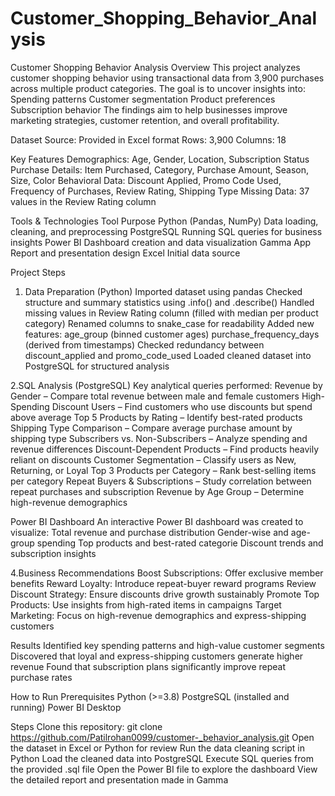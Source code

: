 # Customer_Shopping_Behavior_Analysis
Customer Shopping Behavior Analysis
Overview
This project analyzes customer shopping behavior using transactional data from 3,900 purchases across multiple product categories.
The goal is to uncover insights into:
Spending patterns
Customer segmentation
Product preferences
Subscription behavior
The findings aim to help businesses improve marketing strategies, customer retention, and overall profitability.

Dataset
Source: Provided in Excel format
Rows: 3,900
Columns: 18

Key Features
Demographics: Age, Gender, Location, Subscription Status
Purchase Details: Item Purchased, Category, Purchase Amount, Season, Size, Color
Behavioral Data: Discount Applied, Promo Code Used, Frequency of Purchases, Review Rating, Shipping Type
Missing Data: 37 values in the Review Rating column

Tools & Technologies
Tool	Purpose
Python (Pandas, NumPy)	Data loading, cleaning, and preprocessing
PostgreSQL	Running SQL queries for business insights
Power BI	Dashboard creation and data visualization
Gamma App	Report and presentation design
Excel	Initial data source

Project Steps
1. Data Preparation (Python)
Imported dataset using pandas
Checked structure and summary statistics using .info() and .describe()
Handled missing values in Review Rating column (filled with median per product category)
Renamed columns to snake_case for readability
Added new features:
age_group (binned customer ages)
purchase_frequency_days (derived from timestamps)
Checked redundancy between discount_applied and promo_code_used
Loaded cleaned dataset into PostgreSQL for structured analysis

2.SQL Analysis (PostgreSQL)
Key analytical queries performed:
Revenue by Gender – Compare total revenue between male and female customers
High-Spending Discount Users – Find customers who use discounts but spend above average
Top 5 Products by Rating – Identify best-rated products
Shipping Type Comparison – Compare average purchase amount by shipping type
Subscribers vs. Non-Subscribers – Analyze spending and revenue differences
Discount-Dependent Products – Find products heavily reliant on discounts
Customer Segmentation – Classify users as New, Returning, or Loyal
Top 3 Products per Category – Rank best-selling items per category
Repeat Buyers & Subscriptions – Study correlation between repeat purchases and subscription
Revenue by Age Group – Determine high-revenue demographics

Power BI Dashboard
An interactive Power BI dashboard was created to visualize:
Total revenue and purchase distribution
Gender-wise and age-group spending
Top products and best-rated categorie
Discount trends and subscription insights

4.Business Recommendations
Boost Subscriptions: Offer exclusive member benefits
Reward Loyalty: Introduce repeat-buyer reward programs
Review Discount Strategy: Ensure discounts drive growth sustainably
Promote Top Products: Use insights from high-rated items in campaigns
Target Marketing: Focus on high-revenue demographics and express-shipping customers

Results
Identified key spending patterns and high-value customer segments
Discovered that loyal and express-shipping customers generate higher revenue
Found that subscription plans significantly improve repeat purchase rates

How to Run
Prerequisites
Python (>=3.8)
PostgreSQL (installed and running)
Power BI Desktop

Steps
Clone this repository:
git clone https://github.com/Patilrohan0099/customer-_behavior_analysis.git
Open the dataset in Excel or Python for review
Run the data cleaning script in Python
Load the cleaned data into PostgreSQL
Execute SQL queries from the provided .sql file
Open the Power BI file to explore the dashboard
View the detailed report and presentation made in Gamma
